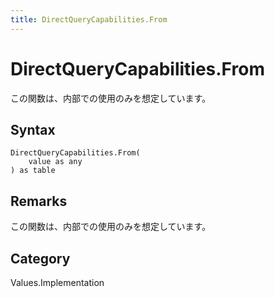 ```yaml
---
title: DirectQueryCapabilities.From
---
```


# DirectQueryCapabilities.From


この関数は、内部での使用のみを想定しています。


## Syntax

```powerquery
DirectQueryCapabilities.From(
    value as any
) as table
```


## Remarks

この関数は、内部での使用のみを想定しています。



## Category
Values.Implementation
